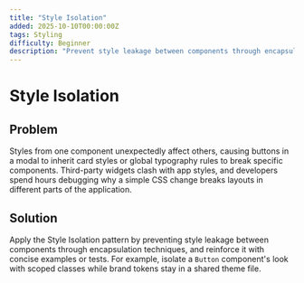 ```yaml
---
title: "Style Isolation"
added: 2025-10-10T00:00:00Z
tags: Styling
difficulty: Beginner
description: "Prevent style leakage between components through encapsulation techniques."
---
```

# Style Isolation

## Problem

Styles from one component unexpectedly affect others, causing buttons in a modal to inherit card styles or global typography rules to break specific components. Third-party widgets clash with app styles, and developers spend hours debugging why a simple CSS change breaks layouts in different parts of the application.

## Solution

Apply the Style Isolation pattern by preventing style leakage between components through encapsulation techniques, and reinforce it with concise examples or tests. For example, isolate a `Button` component's look with scoped classes while brand tokens stay in a shared theme file.
